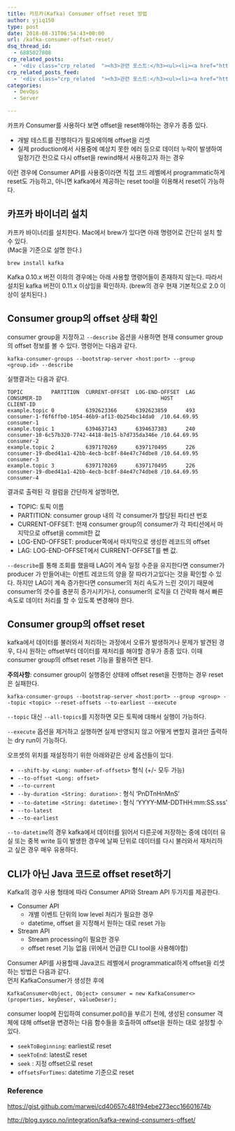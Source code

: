 ```yaml
---
title: 카프카(Kafka) Consumer offset reset 방법
author: yjiq150
type: post
date: 2018-08-31T06:54:43+00:00
url: /kafka-consumer-offset-reset/
dsq_thread_id:
  - 6885027808
crp_related_posts:
  - '<div class="crp_related  "><h3>관련 포스트:</h3><ul><li><a href="https://www.letmecompile.com/shotcut-linux-server-video-generation/"     class="post-753"><span class="crp_title">Shotcut을 이용하여 리눅스 서버에서 템플릿 기반의 동영상 만들기</span></a></li><li><a href="https://www.letmecompile.com/redis-cluster-sentinel-overview/"     class="post-770"><span class="crp_title">레디스 클러스터, 센티넬 구성 및 동작 방식</span></a></li><li><a href="https://www.letmecompile.com/mysql-innodb-transaction-model/"     class="post-766"><span class="crp_title">MySQL InnoDB Transaction Model 이해하기</span></a></li><li><a href="https://www.letmecompile.com/eb-ec2-instance-graceful-shutdown/"     class="post-824"><span class="crp_title">Elastic Beanstalk 및 EC2 인스턴스 Graceful shutdown 설정</span></a></li><li><a href="https://www.letmecompile.com/ubuntu-jvm-segmetation-fault-kernel-update/"     class="post-732"><span class="crp_title">우분투 JVM Segmetation Fault 버그 해결 및 커널 업데이트 방법</span></a></li></ul><div class="crp_clear"></div></div>'
crp_related_posts_feed:
  - '<div class="crp_related  "><h3>관련 포스트:</h3><ul><li><a href="https://www.letmecompile.com/shotcut-linux-server-video-generation/"     class="post-753"><span class="crp_title">Shotcut을 이용하여 리눅스 서버에서 템플릿 기반의 동영상 만들기</span></a></li><li><a href="https://www.letmecompile.com/redis-cluster-sentinel-overview/"     class="post-770"><span class="crp_title">레디스 클러스터, 센티넬 구성 및 동작 방식</span></a></li><li><a href="https://www.letmecompile.com/mysql-innodb-transaction-model/"     class="post-766"><span class="crp_title">MySQL InnoDB Transaction Model 이해하기</span></a></li><li><a href="https://www.letmecompile.com/eb-ec2-instance-graceful-shutdown/"     class="post-824"><span class="crp_title">Elastic Beanstalk 및 EC2 인스턴스 Graceful shutdown 설정</span></a></li><li><a href="https://www.letmecompile.com/ubuntu-jvm-segmetation-fault-kernel-update/"     class="post-732"><span class="crp_title">우분투 JVM Segmetation Fault 버그 해결 및 커널 업데이트 방법</span></a></li></ul><div class="crp_clear"></div></div>'
categories:
  - DevOps
  - Server

---
```

카프카 Consumer를 사용하다 보면 offset을 reset해야하는 경우가 종종 있다.

  * 개발 테스트를 진행하다가 필요에의해 offset을 리셋
  * 실제 production에서 사용중에 예상치 못한 에러 등으로 데이터 누락이 발생하여 일정기간 전으로 다시 offset을 rewind해서 사용하고자 하는 경우 

이런 경우에 Consumer API를 사용중이라면 직접 코드 레벨에서 programmatic하게 reset도 가능하고, 아니면 kafka에서 제공하는 reset tool을 이용해서 reset이 가능하다.

## 카프카 바이너리 설치

카프카 바이너리를 설치한다. Mac에서 brew가 있다면 아래 명령어로 간단히 설치 할 수 있다.  
(Mac을 기준으로 설명 한다.)

    brew install kafka
    

Kafka 0.10.x 버전 이하의 경우에는 아래 사용할 명령어들이 존재하지 않는다. 따라서 설치된 kafka 버전이 0.11.x 이상임을 확인하자. (brew의 경우 현재 기본적으로 2.0 이상이 설치된다.)

## Consumer group의 offset 상태 확인

consumer group을 지정하고 `--describe` 옵션을 사용하면 현재 consumer group의 offset 정보를 볼 수 있다. 명령어는 다음과 같다.

    kafka-consumer-groups --bootstrap-server <host:port> --group <group.id> --describe
    

실행결과는 다음과 같다.

    TOPIC         PARTITION  CURRENT-OFFSET  LOG-END-OFFSET  LAG             CONSUMER-ID                                      HOST            CLIENT-ID
    example.topic 0          6392623366      6392623859      493             consumer-1-f6f6ffb0-1054-46b9-af13-0b254bc14da0  /10.64.69.95    consumer-1
    example.topic 1          6394637143      6394637383      240             consumer-10-6c57b320-7742-4418-8e15-b7d735da346e /10.64.69.95    consumer-2
    example.topic 2          6397170269      6397170495      226             consumer-19-dbed41a1-42bb-4ecb-bc8f-84e47c74dbe8 /10.64.69.95    consumer-3
    example.topic 3          6397170269      6397170495      226             consumer-19-dbed41a1-42bb-4ecb-bc8f-84e47c74dbe8 /10.64.69.95    consumer-4
    

결과로 출력된 각 컬럼을 간단하게 설명하면,

  * TOPIC: 토픽 이름
  * PARTITION: consumer group 내의 각 consumer가 할당된 파티션 번호
  * CURRENT-OFFSET: 현재 consumer group의 consumer가 각 파티션에서 마지막으로 offset을 commit한 값
  * LOG-END-OFFSET: producer쪽에서 마지막으로 생성한 레코드의 offset
  * LAG: LOG-END-OFFSET에서 CURRENT-OFFSET를 뺀 값. 

`--describe`를 통해 조회를 했을때 LAG이 계속 일정 수준을 유지한다면 consumer가 producer 가 만들어내는 이벤트 레코드의 양을 잘 따라가고있다는 것을 확인할 수 있다. 하지만 LAG이 계속 증가한다면 consumer의 처리 속도가 느린 것이기 때문에 consumer의 갯수를 충분히 증가시키거나, consumer의 로직을 더 간략화 해서 빠른 속도로 데이터 처리를 할 수 있도록 변경해야 한다.

## Consumer group의 offset reset

kafka에서 데이터를 불러와서 처리하는 과정에서 오류가 발생하거나 문제가 발견된 경우, 다시 원하는 offset부터 데이터를 재처리를 해야할 경우가 종종 있다. 이때 consumer group의 offset reset 기능을 활용하면 된다.

**주의사항**: consumer group이 실행중인 상태에 offset reset을 진행하는 경우 reset은 실패한다.

    kafka-consumer-groups --bootstrap-server <host:port> --group <group> --topic <topic> --reset-offsets --to-earliest --execute
    

`--topic` 대신 `--all-topics`를 지정하면 모든 토픽에 대해서 실행이 가능하다.

`--execute` 옵션을 제거하고 실행하면 실제 반영되지 않고 어떻게 변할지 결과만 출력하는 dry run이 가능하다.

오프셋의 위치를 재설정하기 위한 아래와같은 상세 옵션들이 있다.

  * `--shift-by <Long: number-of-offsets>` 형식 (+/- 모두 가능)
  * `--to-offset <Long: offset>`
  * `--to-current`
  * `--by-duration <String: duration>` : 형식 &#8216;PnDTnHnMnS&#8217;
  * `--to-datetime <String: datetime>` : 형식 &#8216;YYYY-MM-DDTHH:mm:SS.sss&#8217;
  * `--to-latest`
  * `--to-earliest`

`--to-datetime`의 경우 kafka에서 데이터를 읽어서 다른곳에 저장하는 중에 데이터 유실 또는 중복 write 등이 발생한 경우에 날짜 단위로 데이터를 다시 불러와서 재처리하고 싶은 경우 매우 유용하다.

## CLI가 아닌 Java 코드로 offset reset하기

Kafka의 경우 사용 형태에 따라 Consumer API와 Stream API 두가지를 제공한다.

  * Consumer API 
      * 개별 이벤트 단위의 low level 처리가 필요한 경우
      * datetime, offset 을 지정해서 원하는 대로 reset 가능
  * Stream API 
      * Stream processing이 필요한 경우
      * offset reset 기능 없음 (위에서 언급한 CLI tool을 사용해야함)

Consumer API를 사용할때 Java코드 레벨에서 programmatical하게 offset을 리셋하는 방법은 다음과 같다.  
먼저 KafkaConsumer가 생성한 후에

    KafkaConsumer<Object, Object> consumer = new KafkaConsumer<>(properties, keyDeser, valueDeser);
    

consumer loop에 진입하여 consumer.poll()을 부르기 전에, 생성된 consumer 객체에 대해 offset을 변경하는 다음 함수들을 호출하여 offset을 원하는 대로 설정할 수 있다.

  * `seekToBeginning`: earliest로 reset
  * `seekToEnd`: latest로 reset
  * `seek` : 지정 offset으로 reset
  * `offsetsForTimes`: datetime 기준으로 reset

### Reference

<https://gist.github.com/marwei/cd40657c481f94ebe273ecc16601674b>

<http://blog.sysco.no/integration/kafka-rewind-consumers-offset/>